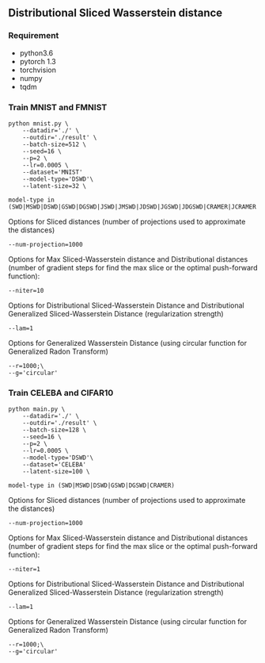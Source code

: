 ## Distributional Sliced Wasserstein distance
### Requirement

* python3.6
* pytorch 1.3
* torchvision
* numpy
* tqdm
### Train MNIST and FMNIST
``` 
python mnist.py \
    --datadir='./' \
    --outdir='./result' \
    --batch-size=512 \
    --seed=16 \
    --p=2 \
    --lr=0.0005 \
    --dataset='MNIST'
    --model-type='DSWD'\
    --latent-size=32 \ 
```
```
model-type in (SWD|MSWD|DSWD|GSWD|DGSWD|JSWD|JMSWD|JDSWD|JGSWD|JDGSWD|CRAMER|JCRAMER|SINKHORN|JSINKHORN)
```
Options for Sliced distances (number of projections used to approximate the distances)
````
--num-projection=1000
````

Options for Max Sliced-Wasserstein distance and Distributional distances (number of gradient steps for find the max slice or the optimal push-forward function):

```
--niter=10
```
Options for Distributional Sliced-Wasserstein Distance and Distributional Generalized Sliced-Wasserstein Distance (regularization strength)

````
--lam=1
````
Options for Generalized Wasserstein Distance (using circular function for Generalized Radon Transform)

````
--r=1000;\
--g='circular'
````
### Train CELEBA and CIFAR10
``` 
python main.py \
    --datadir='./' \
    --outdir='./result' \
    --batch-size=128 \
    --seed=16 \
    --p=2 \
    --lr=0.0005 \
    --model-type='DSWD'\
    --dataset='CELEBA'
    --latent-size=100 \ 
```
```
model-type in (SWD|MSWD|DSWD|GSWD|DGSWD|CRAMER)
```
Options for Sliced distances (number of projections used to approximate the distances)
````
--num-projection=1000
````
Options for Max Sliced-Wasserstein distance and Distributional distances (number of gradient steps for find the max slice or the optimal push-forward function):

```
--niter=1
```
Options for Distributional Sliced-Wasserstein Distance and Distributional Generalized Sliced-Wasserstein Distance (regularization strength)

````
--lam=1
````
Options for Generalized Wasserstein Distance (using circular function for Generalized Radon Transform)

````
--r=1000;\
--g='circular'
````
